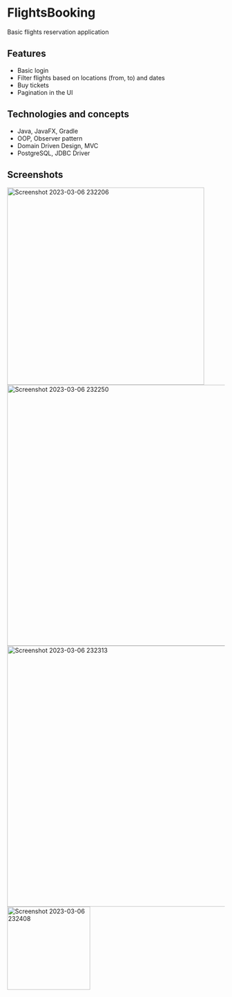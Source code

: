 # FlightsBooking
Basic flights reservation application

## Features
- Basic login
- Filter flights based on locations (from, to) and dates
- Buy tickets
- Pagination in the UI

## Technologies and concepts
- Java, JavaFX, Gradle
- OOP, Observer pattern
- Domain Driven Design, MVC
- PostgreSQL, JDBC Driver

## Screenshots
<img width="456" alt="Screenshot 2023-03-06 232206" src="https://user-images.githubusercontent.com/10788032/223234298-e4b7dec9-cc88-4e6d-8ecc-bf0b155b5773.png">
<img width="603" alt="Screenshot 2023-03-06 232250" src="https://user-images.githubusercontent.com/10788032/223234310-e889e28a-d8b9-422a-bf40-37c93b505f29.png">
<img width="603" alt="Screenshot 2023-03-06 232313" src="https://user-images.githubusercontent.com/10788032/223234316-7da4f2c3-5d23-46e7-bd00-392cb5076a36.png">
<img width="192" alt="Screenshot 2023-03-06 232408" src="https://user-images.githubusercontent.com/10788032/223234324-6201f2e2-1c3b-4aa1-b4c5-b22a661bf9fb.png">
